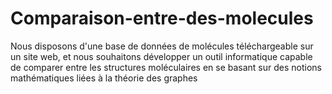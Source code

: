 # Comparaison-entre-des-molecules
Nous disposons d'une base de données de molécules téléchargeable sur un site web, et nous souhaitons développer un outil informatique capable de comparer entre les structures moléculaires en se basant sur des notions mathématiques liées  à la théorie des graphes
